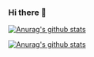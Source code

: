 ### Hi there 👋

[![Anurag's github stats](https://github-readme-stats.vercel.app/api?username=ureChanger&show_icons=true&theme=vue-dark)](https://github.com/anuraghazra/github-readme-stats)

[![Anurag's github stats](https://github-readme-stats.vercel.app/api?username=ureChanger)](https://github.com/anuraghazra/github-readme-stats)
